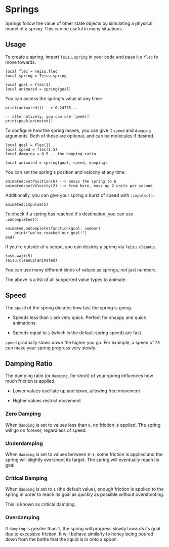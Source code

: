 # Springs

Springs follow the value of other state objects by simulating a physical model of a spring. This can be useful in many situations.

## Usage

To create a spring, import `Teisu.spring` in your code and pass it a `flec` to move towards.

```luau
local flec = Teisu.flec
local spring = Teisu.spring

local goal = flec(1)
local animated = spring(goal)
```

You can access the spring's value at any time:

```luau
print(animated()) --> 0.24775...

-- alternatively, you can use `peek()`
print(peek(animated))
```

To configure how the spring moves, you can give it `speed` and `damping` arguments. Both of these are optional, and can be molecules if desired.

```luau
local goal = flec(1)
local speed = flec(1.5)
local damping = 0.5 -- the damping ratio

local animated = spring(goal, speed, damping)
```

You can set the spring's position and velocity at any time:

```luau
animated:setPosition(6) --> snaps the spring to 6
animated:setVelocity(2) --> from here, move up 2 units per second
```

Additionally, you can give your spring a burst of speed with `:impulse()`:

```luau
animated:impulse(5)
```

To check if a spring has reached it's destination, you can use `.onCompleted()`:

```luau
animated.onComplete(function(goal: number)
    print("we've reached our goal!")
end)
```

If you're outside of a scope, you can destroy a spring via `Teisu.cleanup`.

```luau {2}
task.wait(5)
Teisu.cleanup(animated)
```

You can use many different kinds of values as springs, not just numbers.

<!--@include: @api/animation.md{5,9}-->

The above is a list of all supported value types to animate.

## Speed

The `speed` of the spring dictates how fast the spring is going.

-  Speeds less than `1` are very quick. Perfect for snappy and quick animations.

-  Speeds equal to `1` (which is the default spring speed) are fast.

`speed` gradually slows down the higher you go. For example, a speed of `20` can make your spring progress very slowly.

## Damping Ratio

The damping ratio (or `damping`, for short) of your spring influences how much friction is applied.

-   Lower values oscillate up and down, allowing free movement

-   Higher values restrict movement


### Zero Damping

When `damping` is set to values less than `0`, no friction is applied. The spring will go on forever, regardless of speed.

### Underdamping

When `damping` is set to values between `0-1`, some friction is applied and the spring will slightly overshoot its target. The spring will eventually reach its goal.

### Critical Damping

When `damping` is set to `1` (the default value), enough friction is applied to the spring in order to reach its goal as quickly as possible without overshooting.

This is known as critical damping.

### Overdamping

If `damping` is greater than `1`, the spring will progress slowly towards its goal due to excessive friction. It will behave similarly to honey being poured down from the bottle that the liquid is in onto a spoon.






